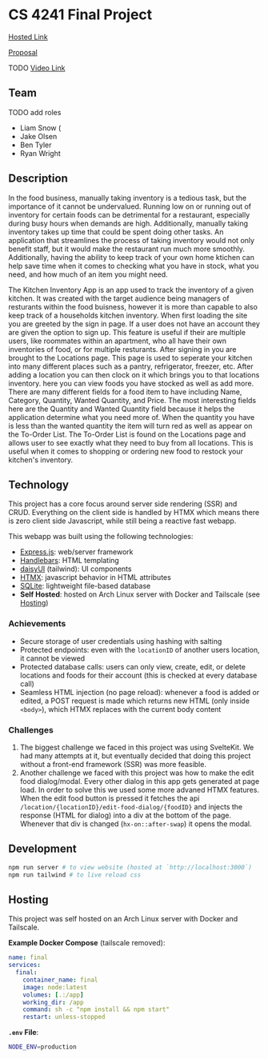 # CS 4241 Final Project

[Hosted Link](https://final.tempel-alpha.ts.net)

[Proposal](PROPOSAL.md)

TODO [Video Link](https://)

## Team
TODO add roles
 - Liam Snow (
 - Jake Olsen
 - Ben Tyler
 - Ryan Wright

## Description
In the food business, manually taking inventory is a tedious task, but the importance of it cannot be undervalued. Running low on or running out of inventory for certain foods can be detrimental for a restaurant, especially during busy hours when demands are high. Additionally, manually taking inventory takes up time that could be spent doing other tasks. An application that streamlines the process of taking inventory would not only benefit staff, but it would make the restaurant run much more smoothly. Additionally, having the ability to keep track of your own home ktichen can help save time when it comes to checking what you have in stock, what you need, and how much of an item you might need.

The Kitchen Inventory App is an app used to track the inventory of a given kitchen. It was created with the target audience being managers of resturants within the food buisness, however it is more than capable to also keep track of a households kitchen inventory. When first loading the site you are greeted by the sign in page. If a user does not have an account they are given the option to sign up. This feature is useful if their are multiple users, like roommates within an apartment, who all have their own inventories of food, or for multiple resturants. After signing in you are brought to the Locations page. This page is used to seperate your kitchen into many different places such as a pantry, refrigerator, freezer, etc. After adding a location you can then clock on it which brings you to that locations inventory. here you can view foods you have stocked as well as add more. There are many different fields for a food item to have including Name, Category, Quantity, Wanted Quantity, and Price. The most interesting fields here are the Quantity and Wanted Quantity field because it helps the application determine what you need more of. When the quantity you have is less than the wanted quantity the item will turn red as well as appear on the To-Order List. The To-Order List is found on the Locations page and allows user to see exactly what they need to buy from all locations. This is useful when it comes to shopping or ordering new food to restock your kitchen's inventory.

## Technology
This project has a core focus around server side rendering (SSR)
and CRUD. Everything on the client side is handled by HTMX
which means there is zero client side Javascript, while still
being a reactive fast webapp.

This webapp was built using the following technologies:
 - [Express.js](https://expressjs.com): web/server framework
 - [Handlebars](https://handlebarsjs.com/): HTML templating
 - [daisyUI](https://daisyui.com/) (tailwind): UI components
 - [HTMX](https://daisyui.com/): javascript behavior in HTML attributes
 - [SQLite](https://www.sqlite.org/): lightweight file-based database
 - __Self Hosted__: hosted on Arch Linux server with Docker and Tailscale (see [Hosting](#hosting))

### Achievements
 - Secure storage of user credentials using hashing with salting
 - Protected endpoints: even with the `locationID` of another users location, it cannot be viewed
 - Protected database calls: users can only view, create, edit, or delete locations and foods for their account (this is checked at every database call)
 - Seamless HTML injection (no page reload): whenever a food is added or edited, a POST request is made which returns new HTML (only inside `<body>`), which HTMX replaces with the current body content

### Challenges
 1. The biggest challenge we faced in this project was using SvelteKit. We had many attempts at it, but eventually decided that doing this project without a front-end framework (SSR) was more feasible.
 2. Another challenge we faced with this project was how to make the edit food dialog/modal. Every other dialog in this app gets generated at page load. In order to solve this we used some more advaned HTMX features. When the edit food button is pressed it fetches the api `/location/{locationID}/edit-food-dialog/{foodID}` and injects the response (HTML for dialog) into a div at the bottom of the page. Whenever that div is changed (`hx-on::after-swap`) it opens the modal.

## Development
```bash
npm run server # to view website (hosted at `http://localhost:3000`)
npm run tailwind # to live reload css
```

## Hosting

This project was self hosted on an Arch Linux
server with Docker and Tailscale.

__Example Docker Compose__ (tailscale removed):
```yaml
name: final
services:
  final:
    container_name: final
    image: node:latest
    volumes: [.:/app]
    working_dir: /app
    command: sh -c "npm install && npm start"
    restart: unless-stopped
```

__`.env` File__:
```bash
NODE_ENV=production
```


